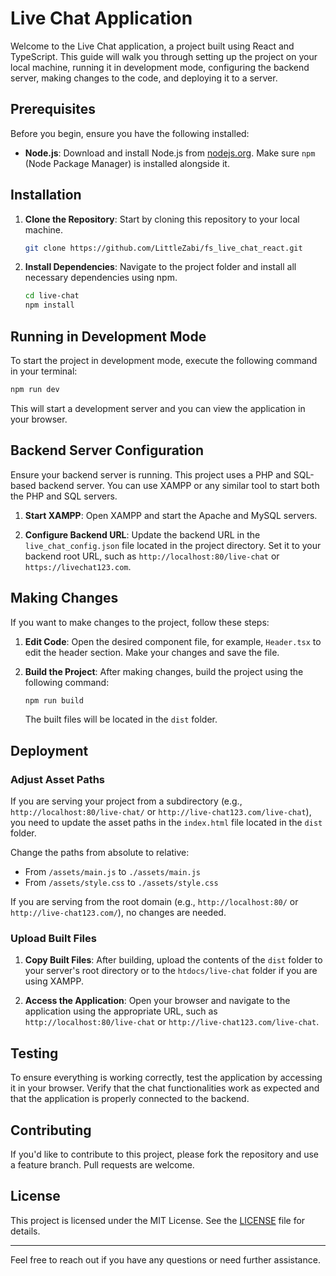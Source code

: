 # Live Chat Application

Welcome to the Live Chat application, a project built using React and TypeScript. This guide will walk you through setting up the project on your local machine, running it in development mode, configuring the backend server, making changes to the code, and deploying it to a server.

## Prerequisites

Before you begin, ensure you have the following installed:

- **Node.js**: Download and install Node.js from [nodejs.org](https://nodejs.org/). Make sure `npm` (Node Package Manager) is installed alongside it.

## Installation

1. **Clone the Repository**: Start by cloning this repository to your local machine.
   ```bash
   git clone https://github.com/LittleZabi/fs_live_chat_react.git
   ```

2. **Install Dependencies**: Navigate to the project folder and install all necessary dependencies using npm.
   ```bash
   cd live-chat
   npm install
   ```

## Running in Development Mode

To start the project in development mode, execute the following command in your terminal:
```bash
npm run dev
```

This will start a development server and you can view the application in your browser.

## Backend Server Configuration

Ensure your backend server is running. This project uses a PHP and SQL-based backend server. You can use XAMPP or any similar tool to start both the PHP and SQL servers.

1. **Start XAMPP**: Open XAMPP and start the Apache and MySQL servers.

2. **Configure Backend URL**: Update the backend URL in the `live_chat_config.json` file located in the project directory. Set it to your backend root URL, such as `http://localhost:80/live-chat` or `https://livechat123.com`.

## Making Changes

If you want to make changes to the project, follow these steps:

1. **Edit Code**: Open the desired component file, for example, `Header.tsx` to edit the header section. Make your changes and save the file.

2. **Build the Project**: After making changes, build the project using the following command:
   ```bash
   npm run build
   ```

   The built files will be located in the `dist` folder.

## Deployment

### Adjust Asset Paths

If you are serving your project from a subdirectory (e.g., `http://localhost:80/live-chat/` or `http://live-chat123.com/live-chat`), you need to update the asset paths in the `index.html` file located in the `dist` folder.

Change the paths from absolute to relative:
- From `/assets/main.js` to `./assets/main.js`
- From `/assets/style.css` to `./assets/style.css`

If you are serving from the root domain (e.g., `http://localhost:80/` or `http://live-chat123.com/`), no changes are needed.

### Upload Built Files

1. **Copy Built Files**: After building, upload the contents of the `dist` folder to your server's root directory or to the `htdocs/live-chat` folder if you are using XAMPP.

2. **Access the Application**: Open your browser and navigate to the application using the appropriate URL, such as `http://localhost:80/live-chat` or `http://live-chat123.com/live-chat`.

## Testing

To ensure everything is working correctly, test the application by accessing it in your browser. Verify that the chat functionalities work as expected and that the application is properly connected to the backend.

## Contributing

If you'd like to contribute to this project, please fork the repository and use a feature branch. Pull requests are welcome.

## License

This project is licensed under the MIT License. See the [LICENSE](LICENSE) file for details.

---

Feel free to reach out if you have any questions or need further assistance.
